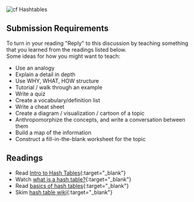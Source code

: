 ![cf](http://i.imgur.com/7v5ASc8.png) Hashtables

## Submission Requirements

To turn in your reading "Reply" to this discussion by teaching something that you learned from the 
readings listed below.
<br />
Some ideas for how you might want to teach:
- Use an analogy
- Explain a detail in depth
- Use WHY, WHAT, HOW structure
- Tutorial / walk through an example
- Write a quiz
- Create a vocabulary/definition list
- Write a cheat sheet
- Create a diagram / visualization / cartoon of a topic
- Anthropomorphize the concepts, and write a conversation between them
- Build a map of the information
- Construct a fill-in-the-blank worksheet for the topic

## Readings

* Read [Intro to Hash Tables](https://codefellows.github.io/code-401-dotnet-guide/Curriculum/Class30/Resources/Hashtables){:target="_blank"} 
* Watch [what is a hash table?](https://www.youtube.com/watch?v=MfhjkfocRR0){:target="_blank"} 
* Read [basics of hash tables](https://www.hackerearth.com/practice/data-structures/hash-tables/basics-of-hash-tables/tutorial/){:target="_blank"} 
* Skim [hash table wiki](https://en.wikipedia.org/wiki/Hash_table){:target="_blank"} 
